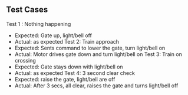 ## Test Cases

Test 1 : Nothing happening
- Expected: Gate up, light/bell off
- Actual: as expected
Test 2: Train approach
- Expected: Sents command to lower the gate, turn light/bell on
- Actual: Motor drives gate down and turn light/bell on
Test 3: Train on crossing
- Expected: Gate stays down with light/bell on
- Actual: as expected
Test 4: 3 second clear check
- Expected: raise the gate, light/bell are off
- Actual: After 3 secs, all clear, raises the gate and turns light/bell off
